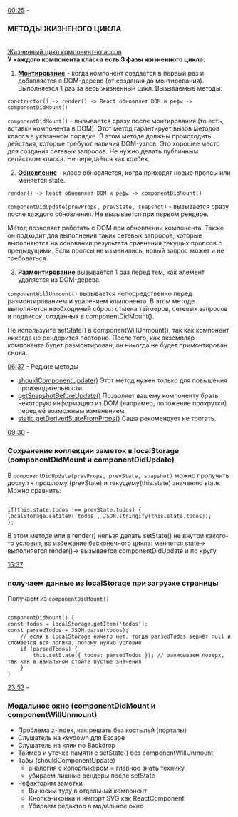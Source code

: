 [00:25](https://youtu.be/w6MW1szKuT4?t=25) - <h3>МЕТОДЫ ЖИЗНЕНОГО ЦИКЛА</h3>
<br/>
[Жизненный цикл компонент-классов](http://projects.wojtekmaj.pl/react-lifecycle-methods-diagram/)
<br/>
<strong>У каждого компонента класса есть 3 фазы жизненного цикла:</strong>

1. <strong>[Монтирование](https://ru.reactjs.org/docs/react-component.html#componentdidmount)</strong> - когда компонент создаётся в первый раз и добавляется в DOM-дерево (от создания до монтирования). Выполняется 1 раз за весь жизненный цикл.
   Вызываемые методы:

`conctructor() -> render() -> ­React обновляет ­D­O­M и рефы -> componentDidMount()`

`componentDidMount()` - вызывается сразу после монтирования (то есть, вставки компонента в DOM). Этот метод гарантирует вызов методов класса в указанном порядке. В этом методе должны происходить действия, которые требуют наличия DOM-узлов. Это хорошее место для создания сетевых запросов. Не нужно делать публичным свойством класса. Не передаётся как колбек.

2. <strong>[Обновление](https://ru.reactjs.org/docs/react-component.html#componentdidupdate)</strong> - класс обновляется, когда приходят новые пропсы или меняется state.

`render() -> ­React обновляет ­D­O­M и рефы -> componentDidMount()`

`componentDidUpdate(prevProps, prevState, snapshot)` - вызывается сразу после каждого обновления. Не вызывается при первом рендере.

Метод позволяет работать с DOM при обновлении компонента. Также он подходит для выполнения таких сетевых запросов, которые выполняются на основании результата сравнения текущих пропсов с предыдущими. Если пропсы не изменились, новый запрос может и не требоваться.

3. <strong>[Размонтирование](https://ru.reactjs.org/docs/react-component.html#componentwillunmount)</strong> вызывается 1 раз перед тем, как элемент удаляется из DOM-дерева.

`componentWillUnmount()` вызывается непосредственно перед размонтированием и удалением компонента. В этом методе выполняется необходимый сброс: отмена таймеров, сетевых запросов и подписок, созданных в componentDidMount().

Не используйте setState() в componentWillUnmount(), так как компонент никогда не рендерится повторно. После того, как экземпляр компонента будет размонтирован, он никогда не будет примонтирован снова.

[06:37](https://youtu.be/w6MW1szKuT4?t=397) - Редкие методы

- [shouldComponentUpdate()](https://ru.reactjs.org/docs/react-component.html#shouldcomponentupdate)
  Этот метод нужен только для повышения производительности.
- [getSnapshotBeforeUpdate()](https://ru.reactjs.org/docs/react-component.html#getsnapshotbeforeupdate)
  Позволяет вашему компоненту брать некоторую информацию из DOM (например, положение прокрутки) перед её возможным изменением.
- [static getDerivedStateFromProps()](https://ru.reactjs.org/docs/react-component.html#static-getderivedstatefromprops)
  Саша рекомендует не трогать.

[09:30](https://youtu.be/w6MW1szKuT4?t=570) - <h3>Сохранение коллекции заметок в localStorage (componentDidMount и componentDidUpdate)</h3>

В `componentDidUpdate(prevProps, prevState, snapshot)` можно пролучить доступ к прошлому (prevState) и текущему(this.state) значению state. Можно сравнить:
<br/>

<pre><code>
if(this.state.todos !== prevState.todos) {
localStorage.setItem('todos', JSON.stringify(this.state.todos));
};
</code></pre>

В этом методе или в render() нельзя делать setState() не внутри какого-то условия, во избежание бесконечного цикла: меняется state-> выполняется render()-> вызывается componentDidUpdate и по кругу

[16:37](https://youtu.be/w6MW1szKuT4?t=997) <h3>получаем данные из localStorage при загрузке страницы</h3>

Получаем из `componentDidMount()`
<br/>

<pre><code>
componentDidMount() {
const todos = localStorage.getItem('todos');
const parsedTodos = JSON.parse(todos);
    // если в localStorage ничего нет, тогда parsedTodos вернёт null и сломается вся логика, потому нужно условие
    if (parsedTodos) {
        this.setState({ todos: parsedTodos }); // записываем поверх, так как в начальном стойте пустые значения
    }
}
</code></pre>

[23:53](https://youtu.be/w6MW1szKuT4?t=1373) - <h3>Модальное окно (componentDidMount и componentWillUnmount)</h3>

- Проблема z-index, как решать без костылей (порталы)
- Слушатель на keydown для Escape
- Слушатель на клик по Backdrop
- Таймер и утечка памяти с setState() без componentWillUnmount
- Табы (shouldComponentUpdate)
  - аналогия с колорпикером = главное знать технику
  - убираем лишние рендеры после setState
- Рефакторим заметки
  - Выносим туду в отдельный компонент
  - Кнопка-иконка и импорт SVG как ReactComponent
  - Убираем редактор в модальное окно

